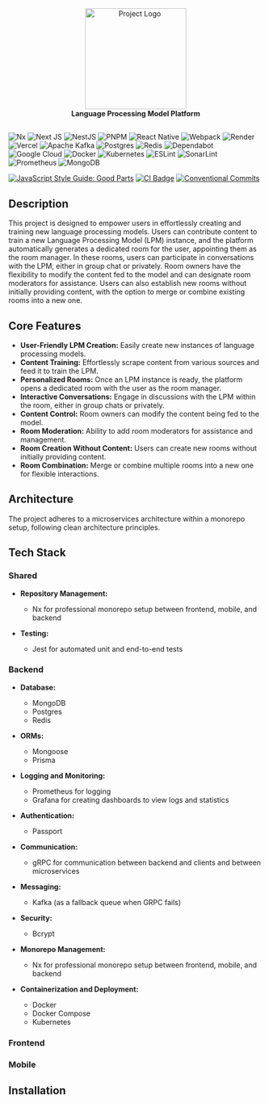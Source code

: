 <div align="center">
  <img src="LOGO_URL" width="200" alt="Project Logo" />
</div>

<div  align="center"><strong>Language Processing Model Platform</strong></div>

##

![Nx](https://img.shields.io/badge/nx-143055?style=for-the-badge&logo=nx&logoColor=white)
![Next JS](https://img.shields.io/badge/Next-black?style=for-the-badge&logo=next.js&logoColor=white)
![NestJS](https://img.shields.io/badge/nestjs-%23E0234E.svg?style=for-the-badge&logo=nestjs&logoColor=white)
![PNPM](https://img.shields.io/badge/pnpm-%234a4a4a.svg?style=for-the-badge&logo=pnpm&logoColor=f69220)
![React Native](https://img.shields.io/badge/react_native-%2320232a.svg?style=for-the-badge&logo=react&logoColor=%2361DAFB)
![Webpack](https://img.shields.io/badge/webpack-%238DD6F9.svg?style=for-the-badge&logo=webpack&logoColor=black)
![Render](https://img.shields.io/badge/Render-%46E3B7.svg?style=for-the-badge&logo=render&logoColor=white)
![Vercel](https://img.shields.io/badge/vercel-%23000000.svg?style=for-the-badge&logo=vercel&logoColor=white)
![Apache Kafka](https://img.shields.io/badge/Apache%20Kafka-000?style=for-the-badge&logo=apachekafka)
![Postgres](https://img.shields.io/badge/postgres-%23316192.svg?style=for-the-badge&logo=postgresql&logoColor=white)
![Redis](https://img.shields.io/badge/redis-%23DD0031.svg?style=for-the-badge&logo=redis&logoColor=white)
![Dependabot](https://img.shields.io/badge/dependabot-025E8C?style=for-the-badge&logo=dependabot&logoColor=white)
![Google Cloud](https://img.shields.io/badge/GoogleCloud-%234285F4.svg?style=for-the-badge&logo=google-cloud&logoColor=white)
![Docker](https://img.shields.io/badge/docker-%230db7ed.svg?style=for-the-badge&logo=docker&logoColor=white)
![Kubernetes](https://img.shields.io/badge/kubernetes-%23326ce5.svg?style=for-the-badge&logo=kubernetes&logoColor=white)
![ESLint](https://img.shields.io/badge/ESLint-4B3263?style=for-the-badge&logo=eslint&logoColor=white)
![SonarLint](https://img.shields.io/badge/SonarLint-CB2029?style=for-the-badge&logo=SONARLINT&logoColor=white)
![Prometheus](https://img.shields.io/badge/Prometheus-E6522C?style=for-the-badge&logo=Prometheus&logoColor=white)
![MongoDB](https://img.shields.io/badge/MongoDB-%234ea94b.svg?style=for-the-badge&logo=mongodb&logoColor=white)

[![JavaScript Style Guide: Good Parts](https://img.shields.io/badge/code%20style-goodparts-brightgreen.svg?style=flat)](https://github.com/dwyl/goodparts "JavaScript The Good Parts")
[![CI Badge](https://github.com/abdelrahman-essawy/gpthub/actions/workflows/LintTestBuild-CI.yml/badge.svg)](https://github.com/abdelrahman-essawy/gpthub/actions/workflows/LintTestBuild-CI.yml)
[![Conventional Commits](https://img.shields.io/badge/Conventional%20Commits-1.0.0-%23FE5196?logo=conventionalcommits&logoColor=white)](https://conventionalcommits.org)

## Description

This project is designed to empower users in effortlessly creating and training new language processing models. Users can contribute content to train a new Language Processing Model (LPM) instance, and the platform automatically generates a dedicated room for the user, appointing them as the room manager. In these rooms, users can participate in conversations with the LPM, either in group chat or privately. Room owners have the flexibility to modify the content fed to the model and can designate room moderators for assistance. Users can also establish new rooms without initially providing content, with the option to merge or combine existing rooms into a new one.

## Core Features

- **User-Friendly LPM Creation:** Easily create new instances of language processing models.
- **Content Training:** Effortlessly scrape content from various sources and feed it to train the LPM.
- **Personalized Rooms:** Once an LPM instance is ready, the platform opens a dedicated room with the user as the room manager.
- **Interactive Conversations:** Engage in discussions with the LPM within the room, either in group chats or privately.
- **Content Control:** Room owners can modify the content being fed to the model.
- **Room Moderation:** Ability to add room moderators for assistance and management.
- **Room Creation Without Content:** Users can create new rooms without initially providing content.
- **Room Combination:** Merge or combine multiple rooms into a new one for flexible interactions.

## Architecture

The project adheres to a microservices architecture within a monorepo setup, following clean architecture principles.

## Tech Stack
### Shared
- **Repository Management:**
  - Nx for professional monorepo setup between frontend, mobile, and backend
    
- **Testing:**
  - Jest for automated unit and end-to-end tests

### Backend
- **Database:**
  - MongoDB
  - Postgres
  - Redis

- **ORMs:**
  - Mongoose
  - Prisma
 
- **Logging and Monitoring:**
  - Prometheus for logging
  - Grafana for creating dashboards to view logs and statistics

- **Authentication:**
  - Passport
  
- **Communication:**
  - gRPC for communication between backend and clients and between microservices

- **Messaging:**
  - Kafka (as a fallback queue when GRPC fails)

- **Security:**
  - Bcrypt

- **Monorepo Management:**
  - Nx for professional monorepo setup between frontend, mobile, and backend 

- **Containerization and Deployment:**
  - Docker
  - Docker Compose
  - Kubernetes
 
### Frontend

### Mobile

## Installation

